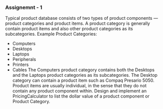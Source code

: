  ### Assignemnt - 1
Typical product database consists of two types of product components — product categories and product items. 
A product category is generally  contain product items and also other product categories as its subcategories. Example Product Categories: 
- Computers
- Desktops
- Laptops
- Peripherals 
- Printers
- Cables 
The Computers product category contains both the Desktops and the Laptops product categories as its subcategories. The Desktop category can contain a product item such as Compaq Presario 5050. Product items are usually individual, in the sense that they do not contain any product component within. 
Design and implement an PricingCalculator  to list the dollar value of a product component or Product Category.
